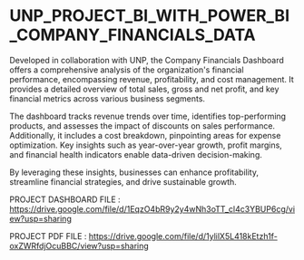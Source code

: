 # UNP_PROJECT_BI_WITH_POWER_BI_COMPANY_FINANCIALS_DATA

Developed in collaboration with UNP, the Company Financials Dashboard offers a comprehensive analysis of the organization's financial performance, encompassing revenue, profitability, and cost management. It provides a detailed overview of total sales, gross and net profit, and key financial metrics across various business segments.  

The dashboard tracks revenue trends over time, identifies top-performing products, and assesses the impact of discounts on sales performance. Additionally, it includes a cost breakdown, pinpointing areas for expense optimization. Key insights such as year-over-year growth, profit margins, and financial health indicators enable data-driven decision-making.  

By leveraging these insights, businesses can enhance profitability, streamline financial strategies, and drive sustainable growth.

PROJECT DASHBOARD FILE : https://drive.google.com/file/d/1EqzO4bR9y2y4wNh3oTT_cl4c3YBUP6cg/view?usp=sharing

PROJECT PDF FILE : https://drive.google.com/file/d/1ylilX5L418kEtzh1f-oxZWRfdjOcuBBC/view?usp=sharing
